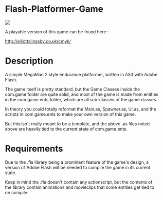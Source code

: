 Flash-Platformer-Game
=====================

<img src="http://i.imgur.com/dmPviTZ.gif">

A playable version of this game can be found here : 

http://elliottslingsby.co.uk/cmyk/



Description
=====================

A simple MegaMan 2 style endurance platformer, written in AS3 with Adobe Flash.

The game itself is pretty standard, but the Game Classes inside the com.game folder are quite solid, and most of the game is made from entities in the com.game.ents folder, which are all sub-classes of the game classes.

In theory you could totally reformat the Main.as, Spawner.as, UI.as, and the scripts in com.game.ents to make your own version of this game.

But this isn't really meant to be a template, 
and the above .as files noted above are heavily tied to the current state of com.game.ents.



Requirements
============

Due to the .fla library being a prominent feature of the game's design, a version of Adobe Flash will be needed to compile the game in its current state.

Keep in mind the .fla doesn't contain any actionscript, but the contents of the library contain animations and movieclips that some entities get tied to on compile.
